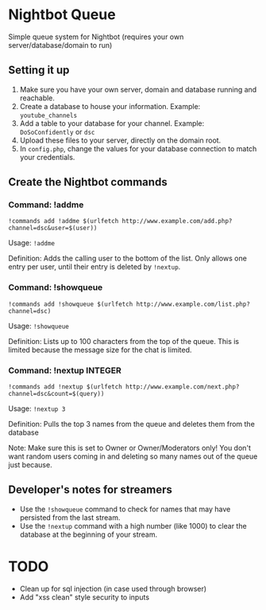 # Nightbot Queue
Simple queue system for Nightbot (requires your own server/database/domain to run)

## Setting it up
1. Make sure you have your own server, domain and database running and reachable.
2. Create a database to house your information. Example: `youtube_channels`
3. Add a table to your database for your channel. Example: `DoSoConfidently` or `dsc`
4. Upload these files to your server, directly on the domain root.
5. In `config.php`, change the values for your database connection to match your credentials.

## Create the Nightbot commands

### Command: !addme
```
!commands add !addme $(urlfetch http://www.example.com/add.php?channel=dsc&user=$(user))
```
Usage: `!addme`

Definition: Adds the calling user to the bottom of the list. Only allows one entry per user, until their entry is deleted by `!nextup`.

### Command: !showqueue
```
!commands add !showqueue $(urlfetch http://www.example.com/list.php?channel=dsc)
```
Usage: `!showqueue`

Definition: Lists up to 100 characters from the top of the queue. This is limited because the message size for the chat is limited.

### Command: !nextup INTEGER
```
!commands add !nextup $(urlfetch http://www.example.com/next.php?channel=dsc&count=$(query))
```
Usage: `!nextup 3`

Definition: Pulls the top 3 names from the queue and deletes them from the database

Note: Make sure this is set to Owner or Owner/Moderators only! You don't want random users coming in and deleting so many names out of the queue just because.

## Developer's notes for streamers
- Use the `!showqueue` command to check for names that may have persisted from the last stream.
- Use the `!nextup` command with a high number (like 1000) to clear the database at the beginning of your stream.

# TODO
- Clean up for sql injection (in case used through browser)
- Add "xss clean" style security to inputs
